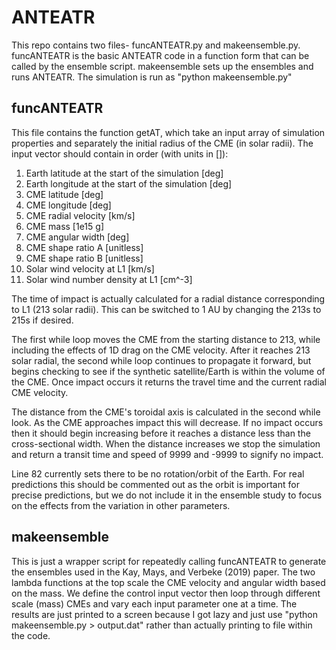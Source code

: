 # ANTEATR
This repo contains two files- funcANTEATR.py and makeensemble.py.  funcANTEATR is the basic ANTEATR code in a function form that can be called by the ensemble script.  makeensemble sets up the ensembles and runs ANTEATR.  The simulation is run as "python makeensemble.py"

## funcANTEATR
This file contains the function getAT, which take an input array of simulation properties and separately the initial radius of the CME (in solar radii).  The input vector should contain in order (with units in []):
1. Earth latitude at the start of the simulation [deg]
2. Earth longitude at the start of the simulation [deg]
3. CME latitude [deg]
4. CME longitude [deg]
5. CME radial velocity [km/s]
6. CME mass [1e15 g]
7. CME angular width [deg]
8. CME shape ratio A [unitless]
9. CME shape ratio B [unitless]
10. Solar wind velocity at L1 [km/s]
11. Solar wind number density at L1 [cm^-3]

The time of impact is actually calculated for a radial distance corresponding to L1 (213 solar radii).  This can be switched to 1 AU by changing the 213s to 215s if desired.  

The first while loop moves the CME from the starting distance to 213, while including the effects of 1D drag on the CME velocity.  After it reaches 213 solar radial, the second while loop continues to propagate it forward, but begins checking to see if the synthetic satellite/Earth is within the volume of the CME.  Once impact occurs it returns the travel time and the current radial CME velocity.  

The distance from the CME's toroidal axis is calculated in the second while look.  As the CME approaches impact this will decrease.  If no impact occurs then it should begin increasing before it reaches a distance less than the cross-sectional width.  When the distance increases we stop the simulation and return a transit time and speed of 9999 and -9999 to signify no impact.

Line 82 currently sets there to be no rotation/orbit of the Earth.  For real predictions this should be commented out as the orbit is important for precise predictions, but we do not include it in the ensemble study to focus on the effects from the variation in other parameters.

## makeensemble
This is just a wrapper script for repeatedly calling funcANTEATR to generate the ensembles used in the Kay, Mays, and Verbeke (2019) paper.  The two lambda functions at the top scale the CME velocity and angular width based on the mass.  We define the control input vector then loop through different scale (mass) CMEs and vary each input parameter one at a time.  The results are just printed to a screen because I got lazy and just use "python makeensemble.py > output.dat" rather than actually printing to file within the code. 